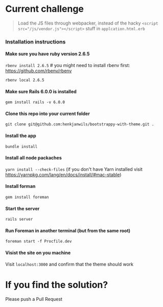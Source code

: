 # Current challenge
> Load the JS files through webpacker, instead of the hacky `<script src="/js/vendor.js"></script>` stuff in `applcation.html.erb`

### Installation instructions

#### Make sure you have ruby version 2.6.5
`rbenv install 2.6.5` # you might need to install rbenv first: https://github.com/rbenv/rbenv

`rbenv local 2.6.5`

#### Make sure Rails 6.0.0 is installed
`gem install rails -v 6.0.0`

#### Clone this repo into your current folder
`git clone git@github.com:henkjanwils/bootstrappy-with-theme.git .`

#### Install the app
`bundle install`

#### Install all node packaches
`yarn install --check-files` (if you don't have Yarn installed visit https://yarnpkg.com/lang/en/docs/install/#mac-stable)

#### Install forman
`gem install foreman`

#### Start the server
`rails server`

#### Run Foreman in another terminal (but from the same root)
`foreman start -f Procfile.dev`

#### Visist the site on you machine
Visit `localhost:3000` and confirm that the theme should work

# If you find the solution?
Please push a Pull Request
